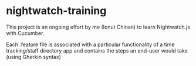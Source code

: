 # nightwatch-training

This project is an ongoing effort by me (Ionut Chinan) to learn Nightwatch.js with Cucumber.

Each .feature file is associated with a particular functionality of a time tracking/staff directory app and 
contains the steps an end-user would take (using Gherkin syntax)
